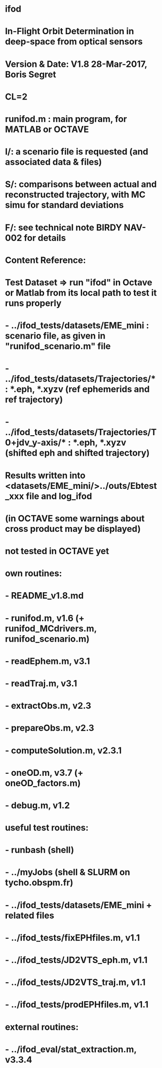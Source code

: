 # ifod
# In-Flight Orbit Determination in deep-space from optical sensors
# Version & Date:   V1.8 28-Mar-2017, Boris Segret
# CL=2
#
# runifod.m : main program, for MATLAB or OCTAVE
# I/: a scenario file is requested (and associated data & files)
# S/: comparisons between actual and reconstructed trajectory, with MC simu for standard deviations
# F/: see technical note BIRDY NAV-002 for details

# Content Reference:

# Test Dataset => run "ifod" in Octave or Matlab from its local path to test it runs properly
# - ../ifod_tests/datasets/EME_mini : scenario file, as given in "runifod_scenario.m" file
# - ../ifod_tests/datasets/Trajectories/* : *.eph, *.xyzv (ref ephemerids and ref trajectory)
# - ../ifod_tests/datasets/Trajectories/T0+jdv_y-axis/* : *.eph, *.xyzv (shifted eph and shifted trajectory)
# Results written into <datasets/EME_mini/>../outs/Ebtest_xxx file and log_ifod
# (in OCTAVE some warnings about cross product may be displayed)
# not tested in OCTAVE yet

# own routines:
# - README_v1.8.md
# - runifod.m, v1.6 (+ runifod_MCdrivers.m, runifod_scenario.m)
# - readEphem.m, v3.1
# - readTraj.m, v3.1
# - extractObs.m, v2.3
# - prepareObs.m, v2.3
# - computeSolution.m, v2.3.1
# - oneOD.m, v3.7 (+ oneOD_factors.m)
# - debug.m, v1.2
# useful test routines:
# - runbash (shell)
# - ../myJobs (shell & SLURM on tycho.obspm.fr)
# - ../ifod_tests/datasets/EME_mini + related files
# - ../ifod_tests/fixEPHfiles.m, v1.1
# - ../ifod_tests/JD2VTS_eph.m, v1.1
# - ../ifod_tests/JD2VTS_traj.m, v1.1
# - ../ifod_tests/prodEPHfiles.m, v1.1
# external routines:
# - ../ifod_eval/stat_extraction.m, v3.3.4
